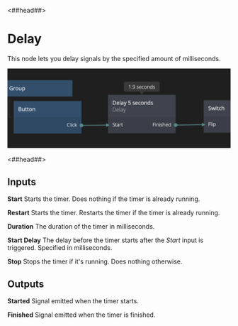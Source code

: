 <##head##>

# Delay

This node lets you delay <span class="ndl-signal">signals</span> by the specified amount of milliseconds.

![](delay_node.png)

<##head##>

<div class = "node-inputs">

## Inputs

**Start**
Starts the timer. Does nothing if the timer is already running.

**Restart**
Starts the timer. Restarts the timer if the timer is already running.

**Duration**
The duration of the timer in milliseconds.

**Start Delay**
The delay before the timer starts after the _Start_ input is triggered. Specified in milliseconds.

**Stop**
Stops the timer if it's running. Does nothing otherwise.

</div>

<div class = "node-outputs">

## Outputs

**Started**
Signal emitted when the timer starts.

**Finished**
Signal emitted when the timer is finished.

</div>
